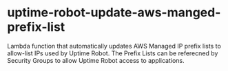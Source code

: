 # uptime-robot-update-aws-manged-prefix-list
Lambda function that automatically updates AWS Managed IP prefix lists to allow-list IPs used by Uptime Robot. The Prefix Lists can be referecned by Security Groups to allow Uptime Robot access to applications.
